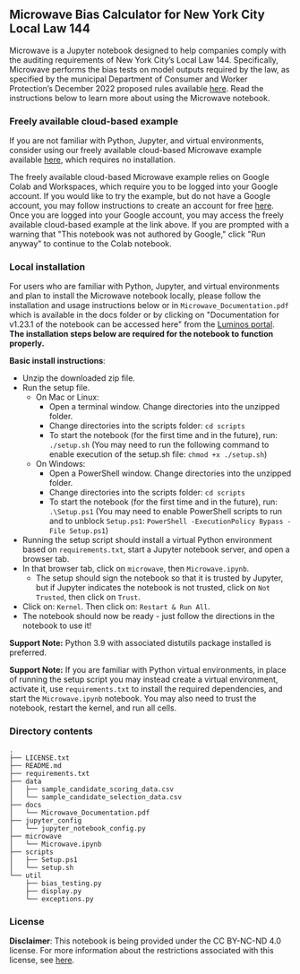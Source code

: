 ## Microwave Bias Calculator for New York City Local Law 144

Microwave is a Jupyter notebook designed to help companies comply with the auditing requirements of New York City’s Local Law 144. Specifically, Microwave performs the bias tests on model outputs required by the law, as specified by the municipal Department of Consumer and Worker Protection’s December 2022 proposed rules available [here](https://rules.cityofnewyork.us/wp-content/uploads/2022/12/DCWP-NOH-AEDTs-1.pdf). Read the instructions below to learn more about using the Microwave notebook.

### Freely available cloud-based example

If you are not familiar with Python, Jupyter, and virtual environments, consider using our freely available cloud-based Microwave example available [here](https://colab.research.google.com/github/bnh-ai/labs-microwave/blob/main/colab/Microwave.ipynb), which requires no installation.

The freely available cloud-based Microwave example relies on Google Colab and Workspaces, which require you to be logged into your Google account. If you would like to try the example, but do not have a Google account, you may follow instructions to create an account for free [here](https://support.google.com/accounts/answer/27441?hl=en). Once you are logged into your Google account, you may access the freely available cloud-based example at the link above. If you are prompted with a warning that "This notebook was not authored by Google," click "Run anyway" to continue to the Colab notebook.

### Local installation

For users who are familiar with Python, Jupyter, and virtual environments and plan to install the Microwave notebook locally, please follow the installation and usage instructions below or in `Microwave_Documentation.pdf` which is available in the docs folder or by clicking on "Documentation for v1.23.1 of the notebook can be accessed here" from the [Luminos portal](https://luminos.ai). **The installation steps below are required for the notebook to function properly.**

**Basic install instructions**:

* Unzip the downloaded zip file.
* Run the setup file. 
  * On Mac or Linux:
    * Open a terminal window. Change directories into the unzipped folder.
    * Change directories into the scripts folder: `cd scripts`
    * To start the notebook (for the first time and in the future), run: `./setup.sh` (You may need to run the following command to enable execution of the setup.sh file: `chmod +x ./setup.sh`)
  * On Windows: 
    * Open a PowerShell window. Change directories into the unzipped folder.
    * Change directories into the scripts folder: `cd scripts`
    * To start the notebook (for the first time and in the future), run: `.\Setup.ps1` (You may need to enable PowerShell scripts to run and to unblock `Setup.ps1`: `PowerShell -ExecutionPolicy Bypass -File Setup.ps1`)
* Running the setup script should install a virtual Python environment based on `requirements.txt`, start a Jupyter notebook server, and open a browser tab.
* In that browser tab, click on `microwave`, then `Microwave.ipynb`.
  * The setup should sign the notebook so that it is trusted by Jupyter, but if Jupyter indicates the notebook is not trusted, click on `Not Trusted`, then click on `Trust`.
* Click on: `Kernel`. Then click on: `Restart & Run All`.
* The notebook should now be ready - just follow the directions in the notebook to use it! 

**Support Note:** Python 3.9 with associated distutils package installed is preferred. 

**Support Note:** If you are familiar with Python virtual environments, in place of running the setup script you may instead create a virtual environment, activate it, use `requirements.txt` to install the required dependencies, and start the `Microwave.ipynb` notebook. You may also need to trust the notebook, restart the kernel, and run all cells.

### Directory contents

```
.
├── LICENSE.txt
├── README.md
├── requirements.txt
├── data
│   ├── sample_candidate_scoring_data.csv
│   └── sample_candidate_selection_data.csv
├── docs
│   └── Microwave_Documentation.pdf
├── jupyter_config
│   └── jupyter_notebook_config.py
├── microwave
│   └── Microwave.ipynb
├── scripts
│   ├── Setup.ps1
│   └── setup.sh
└── util
    ├── bias_testing.py
    ├── display.py
    └── exceptions.py
```

### License  

**Disclaimer**: This notebook is being provided under the CC BY-NC-ND 4.0
license. For more information about the restrictions associated with this
license, see [here](https://creativecommons.org/licenses/by-nc-nd/4.0).
